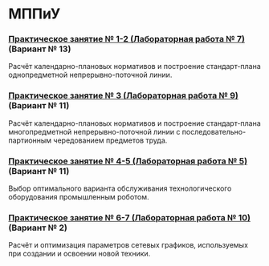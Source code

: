 # МППиУ
### [Практическое занятие № 1-2 (Лабораторная работа № 7)](https://github.com/andrejHurynovic/bsuirLabs/blob/main/term8/МППиУ/МППиУ%2C%20ПЗ%20№%201-2%20(ЛР%20№%207).pdf) (Вариант № 13)
Расчёт календарно-плановых нормативов и построение стандарт-плана однопредметной непрерывно-поточной линии.
### [Практическое занятие № 3 (Лабораторная работа № 9)](https://github.com/andrejHurynovic/bsuirLabs/blob/main/term8/МППиУ/МППиУ%2C%20ПЗ%20№%203%20(ЛР%20№%209).pdf) (Вариант № 11)
Расчёт календарно-плановых нормативов и построение стандарт-плана многопредметной непрерывно-поточной линии с последовательно-партионным чередованием предметов труда.
### [Практическое занятие № 4-5 (Лабораторная работа № 5)](https://github.com/andrejHurynovic/bsuirLabs/blob/main/term8/МППиУ/МППиУ%2C%20ПЗ%20№%204-5%20(ЛР%20№%205).pdf) (Вариант № 11)
Выбор оптимального варианта обслуживания технологического оборудования промышленным роботом.
### [Практическое занятие № 6-7 (Лабораторная работа № 10)](https://github.com/andrejHurynovic/bsuirLabs/blob/main/term8/МППиУ/МППиУ%2C%20ПЗ%20№%206-7%20(ЛР%20№%2010).pdf) (Вариант № 2)
Расчёт и оптимизация параметров сетевых графиков, используемых при создании и освоении новой техники.
